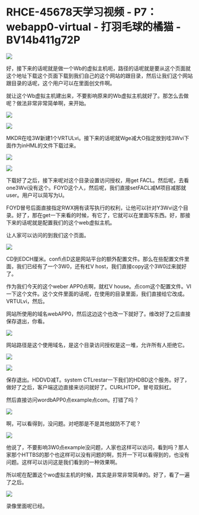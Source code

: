 # RHCE-45678天学习视频 - P7：webapp0-virtual - 打羽毛球的橘猫 - BV14b411g72P

![](img/11a5444083ac846a092ddbbee5aa5d20_0.png)

好，接下来的话呢就是做一个Wb的虚拟主机呃，路径的话呢就是要从这个页面就这个地址下载这个页面下载到我们自己的这个网站的跟目录，然后让我们这个网站跟目录的话呢，这个用户可以在里面创文件啊。

就让这个Wb虚拟主机建出来，不要影响原来的Wb虚拟主机就好了。那怎么去做呢？做法非常非常简单啊，来开始。



![](img/11a5444083ac846a092ddbbee5aa5d20_2.png)

![](img/11a5444083ac846a092ddbbee5aa5d20_3.png)

MKDR在哇3W新建1个VRTULvi。接下来的话呢就Wge减大O指定放到哇3Wvi下面作为inHML的文件下载过来。



![](img/11a5444083ac846a092ddbbee5aa5d20_5.png)

![](img/11a5444083ac846a092ddbbee5aa5d20_6.png)

下载好了之后，接下来呢对这个目录设置访问授权，用get FACL。然后呢，去看one3Wvi没有这个。FOYD这个人，然后呢，我们直接setFACL减M项目减那就user。用户可以简写为U。

FOYD冒号后面直接指定RWX拥有读写执行的权利，让他可以针对Y3Wvi这个目录。好了，那在get一下来看的时候，有它了，它就可以在里面写东西。好，那接下来的话呢就是配置我们的这个web虚拟主机。

让人家可以访问的到我们这个页面。

![](img/11a5444083ac846a092ddbbee5aa5d20_8.png)

CD到EDCH厘米。confi点D这是网站平台的额外配置文件。那么在些配置文件里面，我们已经有了一个3W0，还有杠V host，我们直接copy这个3W0过来就好了。

作为我们今天的这个weber APP0点啊，就杠V house。点com这个配置文件。VI一下这个文件。这个文件里面的话呢，在使用的目录里面，我们直接给它改成。VRTULvi，然后。

网站所使用的域名webAPP0，然后这边这个也改一下就好了。维改好了之后直接保存退出，你看。

![](img/11a5444083ac846a092ddbbee5aa5d20_10.png)

网站路径是这个使用域名，是这个目录访问授权是这一堆，允许所有人拒绝它。

![](img/11a5444083ac846a092ddbbee5aa5d20_12.png)

![](img/11a5444083ac846a092ddbbee5aa5d20_13.png)

保存退出。HDDVD减T。system CTLrestar一下我们的HDBD这个服务。好了，做好了之后，客户端这边直接来访问就好了。CURLHTDP。冒号双斜杠。

然后直接访问wordbAPP0点example点com。打错了吗？

![](img/11a5444083ac846a092ddbbee5aa5d20_15.png)

啊，可以看得到，没问题。对吧那是不是其他就防不了呢？

![](img/11a5444083ac846a092ddbbee5aa5d20_17.png)

他说了，不要影响3W0点example没问题，人家也这样可以访问，看到吗？那人家那个HTTBS的那个也这样可以没有问题的啊，剪开一下可以看得到的，也没有问题。这样可以访问这是我们看到的一种效果啊。

所以呢在配置这个wo虚拟主机的时候，其实是非常非常简单的。好了，看了一遍了之后。

![](img/11a5444083ac846a092ddbbee5aa5d20_19.png)

录像里面呢已经。
